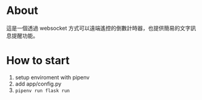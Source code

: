 # About
這是一個透過 websocket 方式可以遠端遙控的倒數計時器，也提供簡易的文字訊息提醒功能。

# How to start
1. setup enviroment with pipenv
2. add app/config.py
3. `pipenv run flask run`
